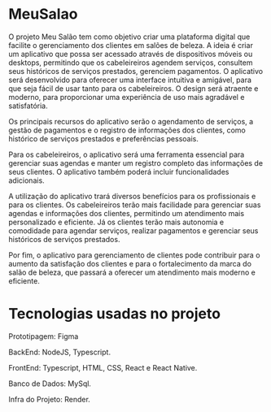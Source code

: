 # MeuSalao
O projeto Meu Salão tem como objetivo criar uma plataforma digital que facilite o gerenciamento dos clientes em salões de beleza. A ideia é criar um aplicativo que possa ser acessado através de dispositivos móveis ou desktops, permitindo que os cabeleireiros agendem serviços, consultem seus históricos de serviços prestados, gerenciem pagamentos.
O aplicativo será desenvolvido para oferecer uma interface intuitiva e amigável, para que seja fácil de usar tanto para os cabeleireiros. O design será atraente e moderno, para proporcionar uma experiência de uso mais agradável e satisfatória.

Os principais recursos do aplicativo serão o agendamento de serviços, a gestão de pagamentos e o registro de informações dos clientes, como histórico de serviços prestados e preferências pessoais. 

Para os cabeleireiros, o aplicativo será uma ferramenta essencial para gerenciar suas agendas e manter um registro completo das informações de seus clientes. O aplicativo também poderá incluir funcionalidades adicionais.

A utilização do aplicativo trará diversos benefícios para os profissionais e para os clientes. Os cabeleireiros terão mais facilidade para gerenciar suas agendas e informações dos clientes, permitindo um atendimento mais personalizado e eficiente. Já os clientes terão mais autonomia e comodidade para agendar serviços, realizar pagamentos e gerenciar seus históricos de serviços prestados.

Por fim, o aplicativo para gerenciamento de clientes pode contribuir para o aumento da satisfação dos clientes e para o fortalecimento da marca do salão de beleza, que passará a oferecer um atendimento mais moderno e eficiente.

# Tecnologias usadas no projeto

Prototipagem: Figma

BackEnd: NodeJS, Typescript.

FrontEnd: Typescript, HTML, CSS, React e React Native.

Banco de Dados: MySql.

Infra do Projeto: Render.
